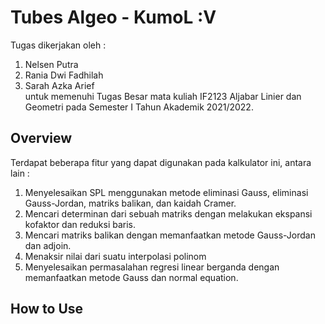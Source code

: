 # Tubes Algeo - KumoL :V

Tugas dikerjakan oleh :
1. Nelsen Putra
2. Rania Dwi Fadhilah
3. Sarah Azka Arief\
untuk memenuhi Tugas Besar mata kuliah IF2123 Aljabar Linier dan Geometri pada Semester I Tahun Akademik 2021/2022.

## Overview

Terdapat beberapa fitur yang dapat digunakan pada kalkulator ini, antara lain :
1. Menyelesaikan SPL menggunakan metode eliminasi Gauss, eliminasi Gauss-Jordan, matriks balikan, dan kaidah Cramer. 
2. Mencari determinan dari sebuah matriks dengan melakukan ekspansi kofaktor dan reduksi baris.
3. Mencari matriks balikan dengan memanfaatkan metode Gauss-Jordan dan adjoin.
4. Menaksir nilai dari suatu interpolasi polinom
5. Menyelesaikan permasalahan regresi linear berganda dengan memanfaatkan metode Gauss dan normal equation.

## How to Use
